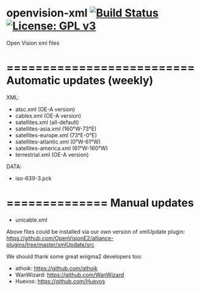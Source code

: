 openvision-xml [![Build Status](https://travis-ci.org/OpenVisionE2/openvision-xml.svg?branch=master)](https://travis-ci.org/OpenVisionE2/openvision-xml) [![License: GPL v3](https://img.shields.io/badge/License-GPLv3-blue.svg)](https://www.gnu.org/licenses/gpl-3.0)
==============
Open Vision xml files

==========================
Automatic updates (weekly)
==========================

XML:

- atsc.xml (OE-A version)
- cables.xml (OE-A version)
- satellites.xml (all-default)
- satellites-asia.xml (160°W-73°E)
- satellites-europe.xml (73°E-0°E)
- satellites-atlantic.xml (0°W-61°W)
- satellites-america.xml (61°W-160°W)
- terrestrial.xml (OE-A version)

DATA:

- iso-639-3.pck

==============
Manual updates
==============

- unicable.xml

Above files could be installed via our own version of xmlUpdate plugin: https://github.com/OpenVisionE2/alliance-plugins/tree/master/xmlUpdate/src

We should thank some great enigma2 developers too:

- athoik: https://github.com/athoik
- WanWizard: https://github.com/WanWizard
- Huevos: https://github.com/Huevos
